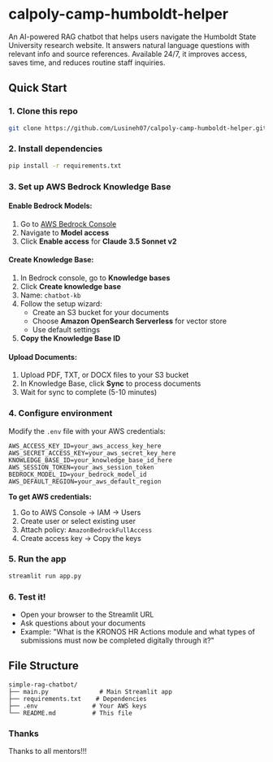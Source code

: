 # calpoly-camp-humboldt-helper
An AI-powered RAG chatbot that helps users navigate the Humboldt State University research website. It answers natural language questions with relevant info and source references. Available 24/7, it improves access, saves time, and reduces routine staff inquiries.

## Quick Start

### 1. Clone this repo
```bash
git clone https://github.com/Lusineh07/calpoly-camp-humboldt-helper.git
```

### 2. Install dependencies
```bash
pip install -r requirements.txt
```

### 3. Set up AWS Bedrock Knowledge Base

#### Enable Bedrock Models:
1. Go to [AWS Bedrock Console](https://console.aws.amazon.com/bedrock/)
2. Navigate to **Model access**
3. Click **Enable access** for **Claude 3.5 Sonnet v2**

#### Create Knowledge Base:
1. In Bedrock console, go to **Knowledge bases**
2. Click **Create knowledge base**
3. Name: `chatbot-kb`
4. Follow the setup wizard:
   - Create an S3 bucket for your documents
   - Choose **Amazon OpenSearch Serverless** for vector store
   - Use default settings
5. **Copy the Knowledge Base ID**

#### Upload Documents:
1. Upload PDF, TXT, or DOCX files to your S3 bucket
2. In Knowledge Base, click **Sync** to process documents
3. Wait for sync to complete (5-10 minutes)

### 4. Configure environment
Modify the `.env` file with your AWS credentials:

```env
AWS_ACCESS_KEY_ID=your_aws_access_key_here
AWS_SECRET_ACCESS_KEY=your_aws_secret_key_here
KNOWLEDGE_BASE_ID=your_knowledge_base_id_here
AWS_SESSION_TOKEN=your_aws_session_token
BEDROCK_MODEL_ID=your_bedrock_model_id
AWS_DEFAULT_REGION=your_aws_default_region
```

**To get AWS credentials:**
1. Go to AWS Console → IAM → Users
2. Create user or select existing user
3. Attach policy: `AmazonBedrockFullAccess`
4. Create access key → Copy the keys

### 5. Run the app
```bash
streamlit run app.py
```

### 6. Test it!
- Open your browser to the Streamlit URL
- Ask questions about your documents
- Example: "What is the KRONOS HR Actions module and what types of submissions must now be completed digitally through it?"

## File Structure
```
simple-rag-chatbot/
├── main.py              # Main Streamlit app
├── requirements.txt    # Dependencies
├── .env               # Your AWS keys
└── README.md          # This file
```

### Thanks
Thanks to all mentors!!!
